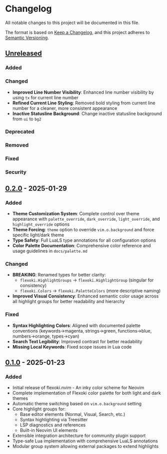 # Changelog

All notable changes to this project will be documented in this file.

The format is based on [Keep a Changelog](https://keepachangelog.com/en/1.0.0/),
and this project adheres to [Semantic Versioning](https://semver.org/spec/v2.0.0.html).

## [Unreleased]

### Added

### Changed

- **Improved Line Number Visibility**: Enhanced line number visibility by using `tx` for current line number
- **Refined Current Line Styling**: Removed bold styling from current line number for a cleaner, more consistent appearance
- **Inactive Statusline Background**: Change inactive statusline background from `ui` to `bg2`

### Deprecated

### Removed

### Fixed

### Security

## [0.2.0] - 2025-01-29

### Added

- **Theme Customization System**: Complete control over theme appearance with `palette_override`, `dark_override`, `light_override`, and `highlight_override` options
- **Theme Forcing**: `theme` option to override `vim.o.background` and force specific light/dark theme
- **Type Safety**: Full LuaLS type annotations for all configuration options
- **Color Palette Documentation**: Comprehensive color reference and usage guidelines in `docs/palette.md`

### Changed

- **BREAKING**: Renamed types for better clarity:
  - `flexoki.HighlightGroups` → `flexoki.HighlightGroup` (singular for consistency)
  - `flexoki.Colors` → `flexoki.PaletteColors` (more descriptive naming)
- **Improved Visual Consistency**: Enhanced semantic color usage across all highlight groups for better readability and hierarchy

### Fixed

- **Syntax Highlighting Colors**: Aligned with documented palette conventions (keywords→magenta, strings→green, functions→blue, numbers→orange, types→cyan)
- **Search Text Legibility**: Improved contrast for better readability
- **Missing Local Keywords**: Fixed scope issues in Lua code

## [0.1.0] - 2025-01-23

### Added

- Initial release of flexoki.nvim - An inky color scheme for Neovim
- Complete implementation of Flexoki color palette for both light and dark themes
- Automatic theme switching based on `vim.o.background` setting
- Core highlight groups for:
  - Base editor elements (Normal, Visual, Search, etc.)
  - Syntax highlighting via Treesitter
  - LSP diagnostics and references
  - Built-in Neovim UI elements
- Extensible integration architecture for community plugin support
- Type-safe Lua implementation with comprehensive LuaLS annotations
- Modular group system allowing external packages to extend highlights

[Unreleased]: https://github.com/cpplain/flexoki.nvim/compare/v0.2.0...HEAD
[0.2.0]: https://github.com/cpplain/flexoki.nvim/compare/v0.1.0...v0.2.0
[0.1.0]: https://github.com/cpplain/flexoki.nvim/releases/tag/v0.1.0
